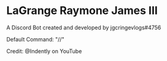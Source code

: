 # LaGrange Raymone James III

A Discord Bot created and developed by jgcringevlogs#4756

Default Command: "//"

Credit: @Indently on YouTube